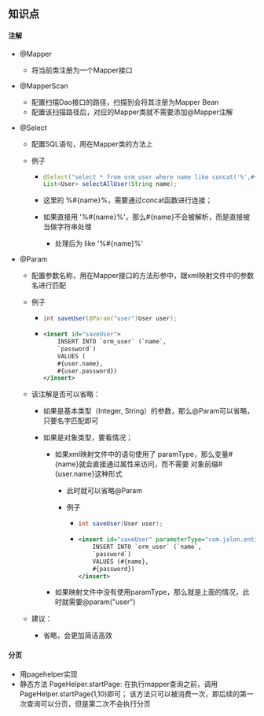 ## 知识点

#### 注解

- @Mapper

  - 将当前类注册为一个Mapper接口

- @MapperScan

  - 配置扫描Dao接口的路径，扫描到会将其注册为Mapper Bean
  - 配置该扫描路径后，对应的Mapper类就不需要添加@Mapper注解

- @Select

  - 配置SQL语句，用在Mapper类的方法上

  - 例子

    - ```java
      @Select("select * from orm_user where name like concat('%',#{name},'%')")
      List<User> selectAllUser(String name);

    - 这里的 %#{name}%，需要通过concat函数进行连接；

    - 如果直接用 '%#{name}%'，那么#{name}不会被解析，而是直接被当做字符串处理

      - 处理后为 like '%#{name}%'

- @Param

  - 配置参数名称，用在Mapper接口的方法形参中，跟xml映射文件中的参数名进行匹配

  - 例子

    - ```java
      int saveUser(@Param("user")User user);
      ```

    - ```xml
      <insert id="saveUser">
          INSERT INTO `orm_user` (`name`,
          `password`)
          VALUES (
          #{user.name},
          #{user.password})
      </insert>
      ```

  - 该注解是否可以省略：

    - 如果是基本类型（Integer, String）的参数，那么@Param可以省略，只要名字匹配即可

    - 如果是对象类型，要看情况；

      - 如果xml映射文件中的语句使用了 paramType，那么变量#{name}就会直接通过属性来访问，而不需要 对象前缀#{user.name}这种形式

        - 此时就可以省略@Param

        - 例子

          - ```java
            int saveUser(User user);
            ```

          - ```xml
            <insert id="saveUser" parameterType="com.jalon.entity.User">
                INSERT INTO `orm_user` (`name`,
                `password`)
                VALUES (#{name},
                #{password})
            </insert>
            ```

      - 如果映射文件中没有使用paramType，那么就是上面的情况，此时就需要@param("user")

  - 建议：

    - 省略，会更加简洁高效
#### 分页
- 用pagehelper实现
- 静态方法 PageHelper.startPage: 在执行mapper查询之前，调用PageHelper.startPage(1,10)即可；
该方法只可以被消费一次，即后续的第一次查询可以分页，但是第二次不会执行分页